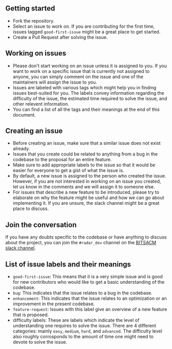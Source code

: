 ## Getting started
- Fork the repository.
- Select an issue to work on. If you are contributing for the first time, issues tagged `good-first-issue` might be a great place to get started.
- Create a Pull Request after solving the issue.

## Working on issues
- Please don't start working on an issue unless it is assigned to you. If you want to work on a specific issue that is currently not assigned to anyone, you can simply comment on the issue and one of the maintainers will assign the issue to you.
- Issues are labeled with various tags which might help you in finding issues best-suited for you. The labels convey information regarding the difficulty of the issue, the estimated time required to solve the issue, and other relevent information.
- You can find a list of all the tags and their meanings at the end of this document.

## Creating an issue
- Before creating an issue, make sure that a similar issue does not exist already.
- Issues that you create could be related to anything from a bug in the codebase to the proposal for an entire feature.
- Make sure to add appropriate labels to the issue so that it would be easier for everyone to get a gist of what the issue is.
- By default, a new issue is assigned to the person who created the issue. However, if you are not interested in working on an issue you created, let us know in the comments and we will assign it to someone else.
- For issues that describe a new feature to be introduced, please try to elaborate on why the feature might be useful and how we can go about implementing it. If you are unsure, the slack channel might be a great place to discuss.

## Join the conversation
If you have any doubts specific to the codebase or have anything to discuss about the project, you can join the `#radar_dev` channel on the [BITSACM slack channel](https://join.slack.com/t/bitsacm/shared_invite/zt-cmni7myb-~rbZGBb5_zffIKxu0LfKSw).

## List of issue labels and their meanings
- `good-first-issue`: This means that it is a very simple issue and is good for new contributors who would like to get a basic understanding of the codebase.
- `bug`: This indicates that the issue relates to a bug in the codebase.
- `enhancement`: This indicates that the issue relates to an optimization or an improvement in the present codebase.
- `feature-request`: Issues with this label give an overview of a new feature that is proposed.
- difficulty labels: These are labels which indicate the level of understanding one requires to solve the issue. There are 4 different categories: mainly `easy`, `medium`, `hard`, and `advanced`. The difficulty level also roughly corrosponds to the amount of time one might need to devote to solve the issue.
